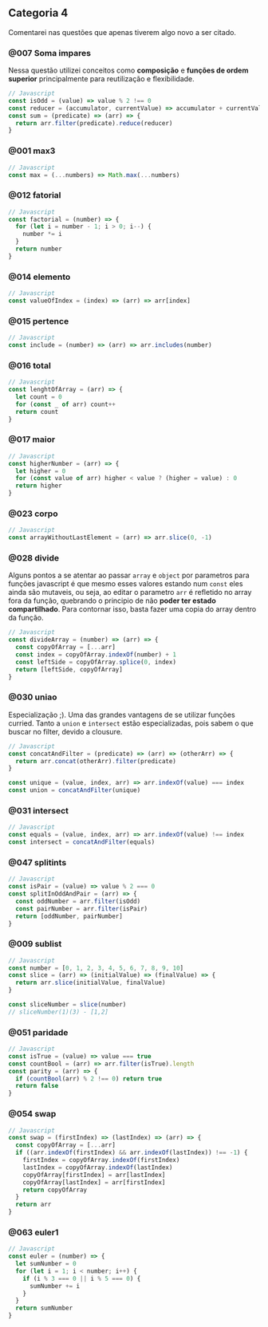 ## **Categoria 4**

Comentarei nas questões que apenas tiverem algo novo a ser citado.

### @007 Soma impares

Nessa questão utilizei conceitos como **composição** e **funções de ordem superior** principalmente para reutilização e flexibilidade.

```js
// Javascript
const isOdd = (value) => value % 2 !== 0
const reducer = (accumulator, currentValue) => accumulator + currentValue
const sum = (predicate) => (arr) => {
  return arr.filter(predicate).reduce(reducer)
}
```

### @001 max3

```js
// Javascript
const max = (...numbers) => Math.max(...numbers)
```

### @012 fatorial

```js
// Javascript
const factorial = (number) => {
  for (let i = number - 1; i > 0; i--) {
    number *= i
  }
  return number
}
```

### @014 elemento

```js
// Javascript
const valueOfIndex = (index) => (arr) => arr[index]
```

### @015 pertence

```js
// Javascript
const include = (number) => (arr) => arr.includes(number)
```

### @016 total

```js
// Javascript
const lenghtOfArray = (arr) => {
  let count = 0
  for (const _ of arr) count++
  return count
}
```

### @017 maior

```js
// Javascript
const higherNumber = (arr) => {
  let higher = 0
  for (const value of arr) higher < value ? (higher = value) : 0
  return higher
}
```

### @023 corpo

```js
// Javascript
const arrayWithoutLastElement = (arr) => arr.slice(0, -1)
```

### @028 divide

Alguns pontos a se atentar ao passar <code>array</code> e <code>object</code> por parametros para funções javascript é que mesmo esses valores estando num <code>const</code> eles ainda são mutaveis, ou seja, ao editar o parametro <code>arr</code> é refletido no array fora da função, quebrando o principio de não **poder ter estado compartilhado**. Para contornar isso, basta fazer uma copia do array dentro da função.

```js
// Javascript
const divideArray = (number) => (arr) => {
  const copyOfArray = [...arr]
  const index = copyOfArray.indexOf(number) + 1
  const leftSide = copyOfArray.splice(0, index)
  return [leftSide, copyOfArray]
}
```

### @030 uniao

Especialização ;). Uma das grandes vantagens de se utilizar funções curried. Tanto a <code>union</code> e <code>intersect</code> estão especializadas, pois sabem o que buscar no filter, devido a clousure.

```js
// Javascript
const concatAndFilter = (predicate) => (arr) => (otherArr) => {
  return arr.concat(otherArr).filter(predicate)
}

const unique = (value, index, arr) => arr.indexOf(value) === index
const union = concatAndFilter(unique)
```

### @031 intersect

```js
// Javascript
const equals = (value, index, arr) => arr.indexOf(value) !== index
const intersect = concatAndFilter(equals)
```

### @047 splitints

```js
// Javascript
const isPair = (value) => value % 2 === 0
const splitInOddAndPair = (arr) => {
  const oddNumber = arr.filter(isOdd)
  const pairNumber = arr.filter(isPair)
  return [oddNumber, pairNumber]
}
```

### @009 sublist

```js
// Javascript
const number = [0, 1, 2, 3, 4, 5, 6, 7, 8, 9, 10]
const slice = (arr) => (initialValue) => (finalValue) => {
  return arr.slice(initialValue, finalValue)
}

const sliceNumber = slice(number)
// sliceNumber(1)(3) - [1,2]
```

### @051 paridade

```js
// Javascript
const isTrue = (value) => value === true
const countBool = (arr) => arr.filter(isTrue).length
const parity = (arr) => {
  if (countBool(arr) % 2 !== 0) return true
  return false
}
```

### @054 swap

```js
// Javascript
const swap = (firstIndex) => (lastIndex) => (arr) => {
  const copyOfArray = [...arr]
  if ((arr.indexOf(firstIndex) && arr.indexOf(lastIndex)) !== -1) {
    firstIndex = copyOfArray.indexOf(firstIndex)
    lastIndex = copyOfArray.indexOf(lastIndex)
    copyOfArray[firstIndex] = arr[lastIndex]
    copyOfArray[lastIndex] = arr[firstIndex]
    return copyOfArray
  }
  return arr
}
```

### @063 euler1

```js
// Javascript
const euler = (number) => {
  let sumNumber = 0
  for (let i = 1; i < number; i++) {
    if (i % 3 === 0 || i % 5 === 0) {
      sumNumber += i
    }
  }
  return sumNumber
}
```
